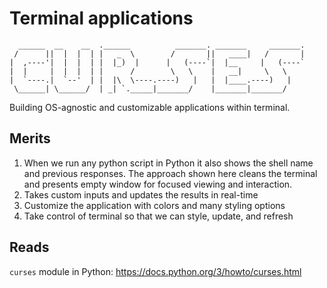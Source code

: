 Terminal applications
========================

```
  ______  __    __  .______          _______. _______     _______.
 /      ||  |  |  | |   _  \        /       ||   ____|   /       |
|  ,----'|  |  |  | |  |_)  |      |   (----`|  |__     |   (----`
|  |     |  |  |  | |      /        \   \    |   __|     \   \    
|  `----.|  `--'  | |  |\  \----.----)   |   |  |____.----)   |   
 \______| \______/  | _| `._____|_______/    |_______|_______/    
```

Building OS-agnostic and customizable applications within terminal.

## Merits

1. When we run any python script in Python it also shows the shell name and previous responses. The approach shown here
   cleans the terminal and presents empty window for focused viewing and interaction.
2. Takes custom inputs and updates the results in real-time
3. Customize the application with colors and many styling options
4. Take control of terminal so that we can style, update, and refresh

## Reads

`curses` module in Python: https://docs.python.org/3/howto/curses.html

